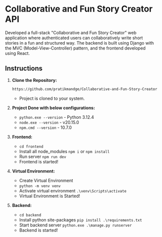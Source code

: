 # Collaborative and Fun Story Creator API
Developed a full-stack "Collaborative and Fun Story Creator" web application where authenticated users can collaboratively write short stories in a fun and structured way. The backend is built using Django with the MVC (Model-View-Controller) pattern, and the frontend developed using React.

## Instructions

1. **Clone the Repository:**
   ```bash
   https://github.com/pratikmandge/Collaborative-and-Fun-Story-Creator-API.git
   ```
   - Project is cloned to your system.

2. **Project Done with below configurations:**
   - `python.exe --version` - Python 3.12.4
   - `node.exe --version` - v20.15.0
   - `npm.cmd --version` - 10.7.0

3. **Frontend:**
   - `cd frontend`
   - Install all node_modules `npm i` or `npm install`
   - Run server `npm run dev`
   - Frontend is started!

4. **Virtual Environment:**
   - Create Virtual Environment
   - `python -m venv venv`
   - Activate virtual environment `.\venv\Scripts\activate`
   - Virtual Environment is Started!

5. **Backend:**
   - `cd backend`
   - Install python site-packages `pip install .\requirements.txt`
   - Start backend server `python.exe .\manage.py runserver`
   - Backend is started!
